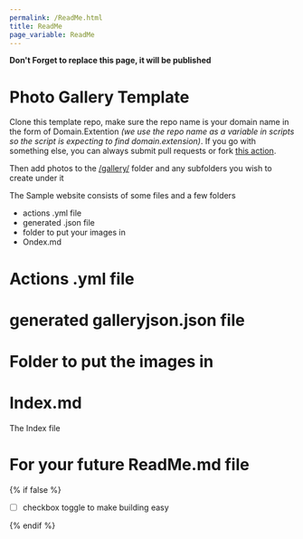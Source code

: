 ```yaml
---
permalink: /ReadMe.html
title: ReadMe
page_variable: ReadMe
---
```


**Don't Forget to replace this page, it will be published**

# Photo Gallery Template

Clone this template repo, make sure the repo name is your domain name in the form of Domain.Extention *(we use the repo name as a variable in scripts so the script is expecting to find domain.extension)*. If you go with something else, you can always submit pull requests or fork [this action](https://github.com/pauliver/CSharp-Image-Action). 

Then add photos to the [/gallery/](./gallery/) folder and any subfolders you wish to create under it


The Sample website consists of some files and a few folders
- actions .yml file
- generated .json file
- folder to put your images in
- Ondex.md 

# Actions .yml file

# generated galleryjson.json file

# Folder to put the images in 

# Index.md 

The Index file 

# For your future ReadMe.md file

{% if false %}

- [ ] checkbox toggle to make building easy

{% endif %}
